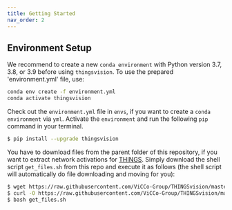 ```yaml
---
title: Getting Started
nav_order: 2
---
```



## Environment Setup

We recommend to create a new `conda environment` with Python version 3.7, 3.8, or 3.9 before using `thingsvision`. 
To use the prepared 'environment.yml' file, use:
    
```bash
conda env create -f environment.yml
conda activate thingsvision
```



Check out the `environment.yml` file in `envs`, if you want to create a `conda environment` via `yml`. Activate the `environment` and run the following `pip` command in your terminal.

```bash
$ pip install --upgrade thingsvision
```

You have to download files from the parent folder of this repository, if you want to extract network activations for [THINGS](https://osf.io/jum2f/). Simply download the shell script `get_files.sh` from this repo and execute it as follows (the shell script will automatically do file downloading and moving for you):

```bash
$ wget https://raw.githubusercontent.com/ViCCo-Group/THINGSvision/master/get_files.sh (Linux)
$ curl -O https://raw.githubusercontent.com/ViCCo-Group/THINGSvision/master/get_files.sh (macOS)
$ bash get_files.sh
```

